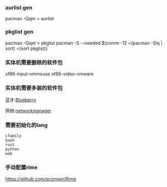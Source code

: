 ### aurlist gen
pacman -Qqm > aurlist

### pkglist gen
pacman -Qqet > pkglist
pacman -S --needed $(comm -12 <(pacman -Slq | sort) <(sort pkglist))


### 实体机需要删除的软件包
xf86-input-vmmouse
xf86-video-vmware

### 实体机需要多装的软件包

蓝牙:[Blueberry](https://wiki.archlinux.org/index.php/Bluetooth)

网络:[networkmanager](https://wiki.archlinux.org/index.php/NetworkManager#Installation)

### 需要初始化的lang

```
cfamily
bash
rust 
python 
web
```

### 手动配置rime

https://github.com/scomper/Rime

